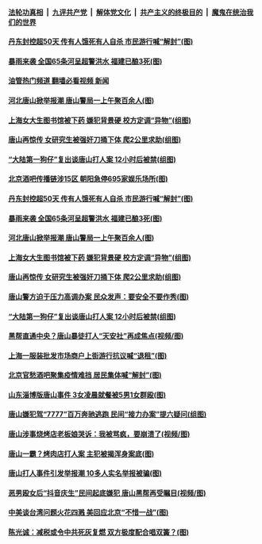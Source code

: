 ####  [法轮功真相](../../../../basic/blob/master/README.md?t=06151302) &nbsp;|&nbsp; [九评共产党](../../../../9ping.md/blob/master/README.md?t=06151302) &nbsp;|&nbsp; [解体党文化](../../../../jtdwh.md/blob/master/README.md?t=06151302)  &nbsp;|&nbsp; [共产主义的终极目的](../../../../gczydzjmd.md/blob/master/README.md?t=06151302) &nbsp;|&nbsp; [魔鬼在统治我们的世界](../../../../mgztzwmdsj.md/blob/master/README.md?t=06151302) 

#### [丹东封控超50天 传有人饿死有人自杀 市民游行喊“解封”(图)](../pages/p1/1009182.md?t=06151302) 

#### [暴雨来袭 全国65条河呈超警洪水 福建已酿3死(图)](../pages/p1/1009160.md?t=06151302) 

#### [油管热门频道 翻墙必看视频 新闻](http://45.76.130.85:81/youtube.html?06151302)

#### [河北唐山掀举报潮 唐山警局一上午聚百余人(图)](../pages/p1/1009144.md?t=06151302) 

#### [上海女大生图书馆被下药 嫌犯背景硬 校方定调“异物”(组图)](../pages/p1/1009108.md?t=06151302) 

#### [唐山再惊传 女研究生被强奸刀捅下体 爬2公里求助(组图)](../pages/p1/1009092.md?t=06151302) 

#### [“大陆第一狗仔”复出谈唐山打人案 12小时后被禁(组图)](../pages/p1/1009086.md?t=06151302) 

#### [北京酒吧传播链涉15区 朝阳急停695家娱乐场所(图)](../pages/p1/1009162.md?t=06151302) 

#### [丹东封控超50天 传有人饿死有人自杀 市民游行喊“解封”(图)](../pages/p1/1009182.md?t=06151302) 

#### [暴雨来袭 全国65条河呈超警洪水 福建已酿3死(图)](../pages/p1/1009160.md?t=06151302) 

#### [河北唐山掀举报潮 唐山警局一上午聚百余人(图)](../pages/p1/1009144.md?t=06151302) 

#### [上海女大生图书馆被下药 嫌犯背景硬 校方定调“异物”(组图)](../pages/p1/1009108.md?t=06151302) 

#### [唐山再惊传 女研究生被强奸刀捅下体 爬2公里求助(组图)](../pages/p1/1009092.md?t=06151302) 

#### [唐山警方迫于压力高调办案 民众发声：要安全不要作秀(图)](../pages/p1/1009084.md?t=06151302) 

#### [“大陆第一狗仔”复出谈唐山打人案 12小时后被禁(组图)](../pages/p1/1009086.md?t=06151302) 

#### [黑帮直通中央？唐山暴徒打人“天安社”再成焦点(视频/图)](../pages/p1/1009078.md?t=06151302) 

#### [上海一服装批发市场商户上街游行抗议喊“退租”(图)](../pages/p1/1009074.md?t=06151302) 


#### [北京官愁酒吧聚集疫情难挡 居民集体喊“解封”(图)](../pages/p1/1009049.md?t=06151302) 

#### [山东淄博版唐山事件 3女凌晨就餐被5男1女群殴(图)](../pages/p1/1009034.md?t=06151302) 

#### [唐山嫌犯驾“7777”百万奔驰逃跑 民间“接力办案”提六疑问(组图)](../pages/p1/1009000.md?t=06151302) 

#### [唐山涉事烧烤店老板娘哭诉：我被骂疯，要崩溃了(视频/图)](../pages/p1/1008994.md?t=06151302) 

#### [唐山一霸？烤肉店打人案 主犯被揭浑身案底(图)](../pages/p1/1008988.md?t=06151302) 

#### [唐山打人事件引发举报潮 10多人实名举报被骗(图)](../pages/p1/1008966.md?t=06151302) 

#### [恶男殴女后“抖音庆生”民间起底嫌犯 唐山黑帮再受瞩目(视频/图)](../pages/p1/1008930.md?t=06151302) 

#### [中美谈台湾问题火花四溅 美回应北京“不惜一战”(图)](../pages/p1/1008927.md?t=06151302) 

#### [陈光诚：减税或令中共死灰复燃 双方极度配合唱双簧？(图)](../pages/p1/1008845.md?t=06151302) 

<img src='http://gfw-breaker.win/goodnews/indexes/p1.md' width='0px' height='0px'/>
